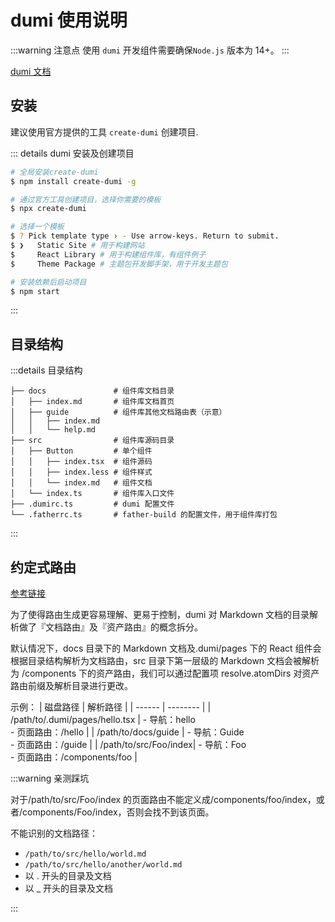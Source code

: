 # dumi 使用说明

:::warning 注意点
使用 `dumi` 开发组件需要确保`Node.js` 版本为 14+。
:::

[dumi 文档](https://d.umijs.org/guide/initialize)

## 安装

建议使用官方提供的工具 `create-dumi` 创建项目.

::: details dumi 安装及创建项目

```sh
# 全局安装create-dumi
$ npm install create-dumi -g

# 通过官方工具创建项目，选择你需要的模板
$ npx create-dumi

# 选择一个模板
$ ? Pick template type › - Use arrow-keys. Return to submit.
$ ❯   Static Site # 用于构建网站
$     React Library # 用于构建组件库，有组件例子
$     Theme Package # 主题包开发脚手架，用于开发主题包

# 安装依赖后启动项目
$ npm start
```

:::

## 目录结构

:::details 目录结构

```text
├── docs               # 组件库文档目录
│   ├── index.md       # 组件库文档首页
│   ├── guide          # 组件库其他文档路由表（示意）
│   │   ├── index.md
│   │   └── help.md
├── src                # 组件库源码目录
│   ├── Button         # 单个组件
│   │   ├── index.tsx  # 组件源码
│   │   ├── index.less # 组件样式
│   │   └── index.md   # 组件文档
│   └── index.ts       # 组件库入口文件
├── .dumirc.ts         # dumi 配置文件
└── .fatherrc.ts       # father-build 的配置文件，用于组件库打包
```

:::

## 约定式路由

[参考链接](https://d.umijs.org/guide/conventional-routing)

为了使得路由生成更容易理解、更易于控制，dumi 对 Markdown 文档的目录解析做了『文档路由』及『资产路由』的概念拆分。

默认情况下，docs 目录下的 Markdown 文档及.dumi/pages 下的 React 组件会根据目录结构解析为文档路由，src 目录下第一层级的 Markdown 文档会被解析为 /components 下的资产路由，我们可以通过配置项 resolve.atomDirs 对资产路由前缀及解析目录进行更改。

示例：
| 磁盘路径 | 解析路径 |
| ------ | -------- |
| /path/to/.dumi/pages/hello.tsx | - 导航：hello <br /> - 页面路由：/hello |
| /path/to/docs/guide | - 导航：Guide <br /> - 页面路由：/guide |
| /path/to/src/Foo/index| - 导航：Foo <br /> - 页面路由：/components/foo |

:::warning 亲测踩坑

对于/path/to/src/Foo/index 的页面路由不能定义成/components/foo/index，或者/components/Foo/index，否则会找不到该页面。

不能识别的文档路径：

- `/path/to/src/hello/world.md`
- `/path/to/src/hello/another/world.md`
- 以 . 开头的目录及文档
- 以 \_ 开头的目录及文档

:::
